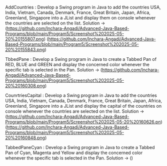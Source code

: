 AddCountries : Develop a Swing program in Java to add the countries USA, India, Vietnam, Canada,
Denmark, France, Great Britain, Japan, Africa, Greenland, Singapore into a JList and
display them on console whenever the countries are selected on the list.
Solution -> (https://github.com/Inchara-Angadi/Advanced-Java-Based-Programs/blob/main/Program5/Screenshot%202025-05-20%20155807.png)
            (https://github.com/Inchara-Angadi/Advanced-Java-Based-Programs/blob/main/Program5/Screenshot%202025-05-20%20155843.png)

TbbedPane : Develop a Swing program in Java to create a Tabbed Pan of RED, BLUE and GREEN and
display the concerned color whenever the specific tab is selected in the Pan.
Solution -> (https://github.com/Inchara-Angadi/Advanced-Java-Based-Programs/blob/main/Program5/Screenshot%202025-05-20%20160308.png)


CounrtriesCapital : Develop a Swing program in Java to add the countries USA, India, Vietnam, Canada,
Denmark, France, Great Britain, Japan, Africa, Greenland, Singapore into a JList and
display the capital of the countries on console whenever the countries are selected on the list.
Solution -> (https://github.com/Inchara-Angadi/Advanced-Java-Based-Programs/blob/main/Program5/Screenshot%202025-05-20%20160626.pn)
            (https://github.com/Inchara-Angadi/Advanced-Java-Based-Programs/blob/main/Program5/Screenshot%202025-05-20%20160848.png)

TabbedPaneCyan : Develop a Swing program in Java to create a Tabbed Pan of Cyan, Magenta and Yellow and
display the concerned color whenever the specific tab is selected in the Pan.
Solution -> ()
